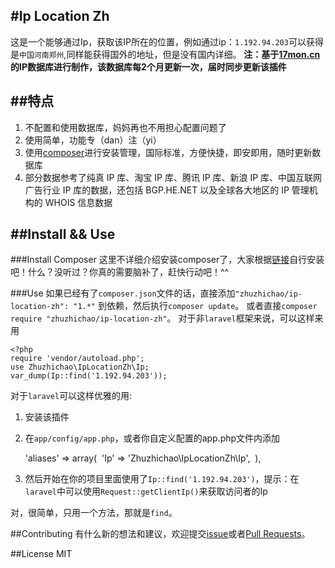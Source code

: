 #Ip Location Zh
----
这是一个能够通过Ip，获取该IP所在的位置，例如通过ip：`1.192.94.203`可以获得是`中国河南郑州`,同样能获得国外的地址，但是没有国内详细。
**注：基于[17mon.cn]([http://tool.17mon.cn/ipdb.html])的IP数据库进行制作，该数据库每2个月更新一次，届时同步更新该插件**

##特点
----
1. 不配置和使用数据库，妈妈再也不用担心配置问题了
2. 使用简单，功能专（dan）注（yi）
3. 使用[composer]([https://getcomposer.org/])进行安装管理，国际标准，方便快捷，即安即用，随时更新数据库
4. 部分数据参考了纯真 IP 库、淘宝 IP 库、腾讯 IP 库、新浪 IP 库、中国互联网广告行业 IP 库的数据，还包括 BGP.HE.NET 以及全球各大地区的 IP 管理机构的 WHOIS 信息数据

##Install && Use
----
###Install Composer
这里不详细介绍安装composer了，大家根据[链接]([https://getcomposer.org/])自行安装吧！什么？没听过？你真的需要脑补了，赶快行动吧！^^

###Use
如果已经有了`composer.json`文件的话，直接添加`"zhuzhichao/ip-location-zh": "1.*"` 到依赖，然后执行`composer update`。
或者直接`composer require "zhuzhichao/ip-location-zh"`。
对于非`laravel`框架来说，可以这样来用

	<?php 
	require 'vendor/autoload.php';  
	use Zhuzhichao\IpLocationZh\Ip;  
	var_dump(Ip::find('1.192.94.203'));
对于`laravel`可以这样优雅的用:

1. 安装该插件

2. 在`app/config/app.php`，或者你自定义配置的app.php文件内添加

	'aliases' => array( 	'Ip'
	 		  => 'Zhuzhichao\IpLocationZh\Ip', 
	),
3. 然后开始在你的项目里面使用了`Ip::find('1.192.94.203')`，提示：在`laravel`中可以使用`Request::getClientIp()`来获取访问者的Ip

对，很简单，只用一个方法，那就是`find`。

##Contributing
有什么新的想法和建议，欢迎提交[issue]([https://github.com/zhuzhichao/ip-location-zh/issues])或者[Pull Requests]([https://github.com/zhuzhichao/ip-location-zh/pulls])。

##License
MIT

